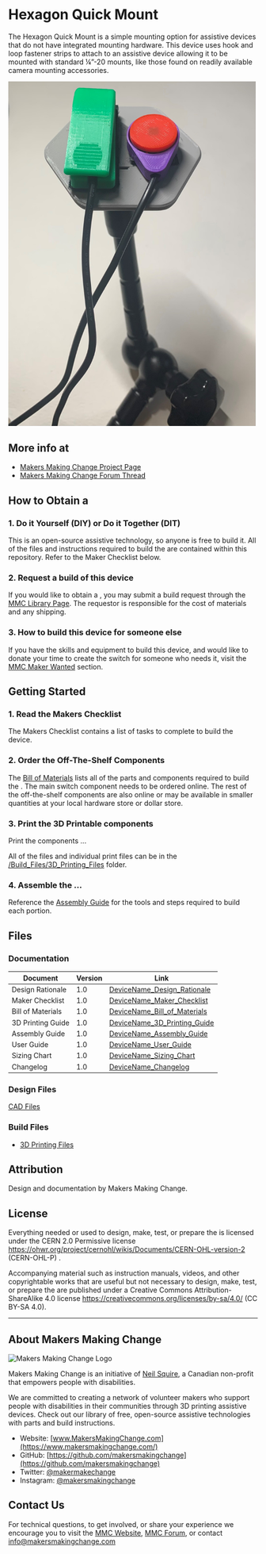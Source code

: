 # Hexagon Quick Mount
The Hexagon Quick Mount is a simple mounting option for assistive devices that do not have integrated mounting hardware. This device uses hook and loop fastener strips to attach to an assistive device allowing it to be mounted with standard ¼”-20 mounts, like those found on readily available camera mounting accessories.

<img src="Photos/Mounted Switches.jpg" width="500" alt="A 3D printed hexagon mounting plate holding two assistive switches">

## More info at
- [Makers Making Change Project Page](<Add link>)
- [Makers Making Change Forum Thread](<Add link>)


## How to Obtain a <Device-Name>
### 1. Do it Yourself (DIY) or Do it Together (DIT)

This is an open-source assistive technology, so anyone is free to build it. All of the files and instructions required to build the <Device-Name> are contained within this repository. Refer to the Maker Checklist below.

### 2. Request a build of this device

If you would like to obtain a <Device-Name> , you may submit a build request through the [MMC Library Page](https://makersmakingchange.com/project/device-name/). The requestor is responsible for the cost of materials and any shipping.

### 3. How to build this device for someone else

If you have the skills and equipment to build this device, and would like to donate your time to create the switch for someone who needs it, visit the [MMC Maker Wanted](https://makersmakingchange.com/maker-wanted/) section.


## Getting Started

### 1. Read the Makers Checklist

The Makers Checklist contains a list of tasks to complete to build the device.

### 2. Order the Off-The-Shelf Components

The [Bill of Materials](/Documentation/Device-Name_BOM.xlsx) lists all of the parts and components required to build the <Device-Name>. The main switch component needs to be ordered online. The rest of the off-the-shelf components are also online or may be available in smaller quantities at your local hardware store or dollar store.


### 3. Print the 3D Printable components

Print the components ...

All of the files and individual print files can be in the [/Build_Files/3D_Printing_Files](/Build_Files/3D_Printing/) folder.

### 4. Assemble the <Device-Name>...

Reference the [Assembly Guide](/Documentation/Device-Name_Assembly_Guide_v1.0.pdf) for the tools and steps required to build each portion.

## Files
### Documentation
| Document             | Version | Link |
|----------------------|---------|------|
| Design Rationale     | 1.0     | [DeviceName_Design_Rationale](/Documentation/Device-Name_Design_Rationale_v1.0.pdf)     |
| Maker Checklist      | 1.0     | [DeviceName_Maker_Checklist](/Documentation/Device-Name_Maker_Checklist_v1.0.pdf)     |
| Bill of Materials    | 1.0     | [DeviceName_Bill_of_Materials](/Documentation/Device-Name_BOM_v1.0.xlsx)     |
| 3D Printing Guide    | 1.0     | [DeviceName_3D_Printing_Guide](/Documentation/Device-Name_3D_Printing_Guide_v1.0.pdf)     |
| Assembly Guide       | 1.0     | [DeviceName_Assembly_Guide](/Documentation/Device-Name_Assembly_Guide_v1.0.pdf)     |
| User Guide           | 1.0     | [DeviceName_User_Guide](/Documentation/Device-Name_User_Guide_v1.0.pdf)    |
| Sizing Chart         | 1.0     | [DeviceName_Sizing_Chart](/Documentation/Device-Name_Sizing_Chart.pdf)     |
| Changelog            | 1.0     | [DeviceName_Changelog](/Documentation/Device-Name_Changelog_v1.0.pdf)     |

### Design Files
[CAD Files](/Design_Files)

### Build Files
 - [3D Printing Files](/Build_Files/3D_Printing)

## Attribution

Design and documentation by Makers Making Change. 



## License
Everything needed or used to design, make, test, or prepare the <Device-Name> is licensed under the CERN 2.0 Permissive license <https://ohwr.org/project/cernohl/wikis/Documents/CERN-OHL-version-2> (CERN-OHL-P) . 

Accompanying material such as instruction manuals, videos, and other copyrightable works that are useful but not necessary to design, make, test, or prepare the <Device-Name> are published under a Creative Commons Attribution-ShareAlike 4.0 license https://creativecommons.org/licenses/by-sa/4.0/ (CC BY-SA 4.0).


---

## About Makers Making Change
<img src="https://www.makersmakingchange.com/wp-content/uploads/logo/mmc_logo.svg" width="500" alt="Makers Making Change Logo">

Makers Making Change is an initiative of [Neil Squire](https://www.neilsquire.ca/), a Canadian non-profit that empowers people with disabilities.

We are committed to creating a network of volunteer makers who support people with disabilities in their communities through 3D printing assistive devices. Check out our library of free, open-source assistive technologies with parts and build instructions.

 - Website: [www.MakersMakingChange.com](https://www.makersmakingchange.com/)
 - GitHub: [https://github.com/makersmakingchange](https://github.com/makersmakingchange)
 - Twitter: [@makermakechange](https://twitter.com/makermakechange)
 - Instagram: [@makersmakingchange](https://www.instagram.com/makersmakingchange)



## Contact Us

For technical questions, to get involved, or share your experience we encourage you to visit the [MMC Website](https://www.makersmakingchange.com/), [MMC Forum](https://makersmakingchange.com/forum), or contact info@makersmakingchange.com
